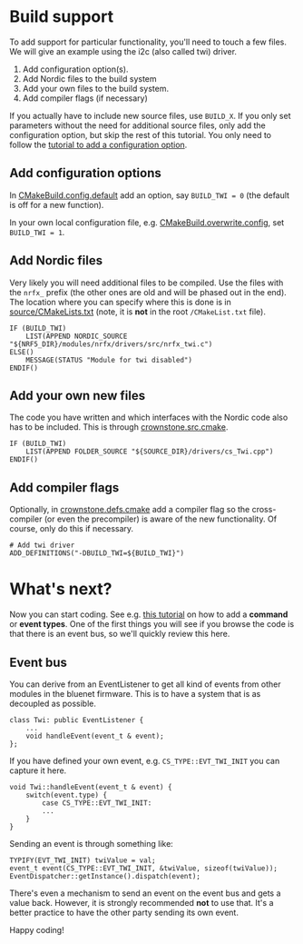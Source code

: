 # Build support

To add support for particular functionality, you'll need to touch a few files. We will give an example using the i2c (also called twi) driver.

1. Add configuration option(s). 
2. Add Nordic files to the build system
3. Add your own files to the build system.
4. Add compiler flags (if necessary)

If you actually have to include new source files, use `BUILD_X`. If you only set parameters without the need for additional source files, only add the configuration option, but skip the rest of this tutorial. You only need to follow the [tutorial to add a configuration option](/docs/tutorials/ADD_CONFIGURATION_OPTION.md).

## Add configuration options

In [CMakeBuild.config.default](/source/conf/cmake/CMakeBuild.config.default) add an option, say `BUILD_TWI = 0` (the default is off for a new function). 

In your own local configuration file, e.g. [CMakeBuild.overwrite.config](/config/default/CMakeBuild.overwrite.config), set `BUILD_TWI = 1`.


## Add Nordic files

Very likely you will need additional files to be compiled. Use the files with the `nrfx_` prefix (the other ones are old and will be phased out in the end). 
The location where you can specify where this is done is in [source/CMakeLists.txt](/source/CMakeLists.txt) (note, it is **not** in the root `/CMakeList.txt` file). 

```
IF (BUILD_TWI)
	LIST(APPEND NORDIC_SOURCE "${NRF5_DIR}/modules/nrfx/drivers/src/nrfx_twi.c")
ELSE()
	MESSAGE(STATUS "Module for twi disabled")
ENDIF()
```

## Add your own new files

The code you have written and which interfaces with the Nordic code also has to be included. This is through [crownstone.src.cmake](/source/conf/cmake/crownstone.src.cmake).

```
IF (BUILD_TWI)
	LIST(APPEND FOLDER_SOURCE "${SOURCE_DIR}/drivers/cs_Twi.cpp")
ENDIF()
```

## Add compiler flags

Optionally, in [crownstone.defs.cmake](/source/conf/cmake/crownstone.defs.cmake) add a compiler flag so the cross-compiler (or even the precompiler) is aware of the new functionality.
Of course, only do this if necessary.

```
# Add twi driver
ADD_DEFINITIONS("-DBUILD_TWI=${BUILD_TWI}")
``` 

# What's next?

Now you can start coding. See e.g. [this tutorial](/docs/tutorials/ADD_NEW_COMMAND.md) on how to add a **command** or **event types**. One of the first things you will see if you browse the code is
that there is an event bus, so we'll quickly review this here. 

## Event bus

You can derive from an EventListener to get all kind of events from other modules in the bluenet firmware. This is to have a system that is as decoupled as possible.

```
class Twi: public EventListener {
	...  
	void handleEvent(event_t & event);
};
```

If you have defined your own event, e.g. `CS_TYPE::EVT_TWI_INIT` you can capture it here.

```
void Twi::handleEvent(event_t & event) {
	switch(event.type) {
		case CS_TYPE::EVT_TWI_INIT: 
		...
	}
}
```

Sending an event is through something like:

```
TYPIFY(EVT_TWI_INIT) twiValue = val;
event_t event(CS_TYPE::EVT_TWI_INIT, &twiValue, sizeof(twiValue));
EventDispatcher::getInstance().dispatch(event);
```

There's even a mechanism to send an event on the event bus and gets a value back. However, it is strongly recommended **not** to use that. 
It's a better practice to have the other party sending its own event. 

Happy coding!

